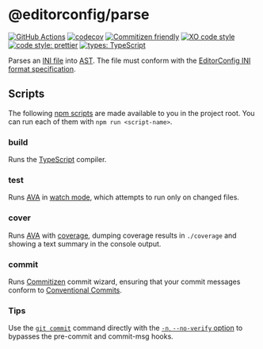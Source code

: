 # @editorconfig/parse

<!-- prettier-ignore-start -->
<!-- markdownlint-disable -->
[![GitHub Actions](https://github.com/jedmao/parse/workflows/Node%20CI/badge.svg?event=push)](https://github.com/jedmao/parse/actions)
[![codecov](https://img.shields.io/codecov/c/gh/jedmao/parse?style=flat-square)](https://codecov.io/gh/jedmao/parse)
[![Commitizen friendly](https://img.shields.io/badge/commitizen-friendly-brightgreen.svg?style=flat-square)](http://commitizen.github.io/cz-cli/)
[![XO code style](https://img.shields.io/badge/code_style-XO-5ed9c7.svg?style=flat-square)](https://github.com/xojs/xo)
[![code style: prettier](https://img.shields.io/badge/code_style-prettier-ff69b4.svg?style=flat-square)](https://github.com/prettier/prettier)
[![types: TypeScript](https://img.shields.io/npm/types/typescript?style=flat-square)](https://typescriptlang.org)
<!-- markdownlint-restore -->
<!-- prettier-ignore-end -->

<!-- markdownlint-disable commands-show-output -->

Parses an [INI file](https://en.wikipedia.org/wiki/INI_file) into
[AST](https://en.wikipedia.org/wiki/Abstract_syntax_tree). The file must conform
with the
[EditorConfig INI format specification](https://editorconfig-specification.readthedocs.io/en/latest/).

## Scripts

The following [npm scripts](https://docs.npmjs.com/misc/scripts) are made
available to you in the project root. You can run each of them with
`npm run <script-name>`.

### build

Runs the [TypeScript][] compiler.

### test

Runs [AVA][] in
[watch mode](https://github.com/avajs/ava/blob/master/docs/recipes/watch-mode.md),
which attempts to run only on changed files.

### cover

Runs [AVA][] with
[coverage](https://github.com/avajs/ava/blob/master/docs/recipes/code-coverage.md),
dumping coverage results in `./coverage` and showing a text summary in the
console output.

### commit

Runs [Commitizen](http://commitizen.github.io/cz-cli/) commit wizard, ensuring
that your commit messages conform to
[Conventional Commits](https://www.conventionalcommits.org/).

### Tips

Use the [`git commit`](https://git-scm.com/docs/git-commit) command directly
with the
[`-n`, `--no-verify` option](https://git-scm.com/docs/git-commit#Documentation/git-commit.txt--n)
to bypasses the pre-commit and commit-msg hooks.

[ava]: https://github.com/avajs/ava
[typescript]: http://www.typescriptlang.org/
